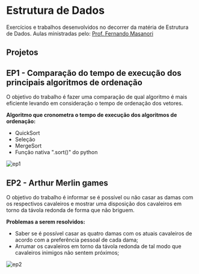 # Estrutura de Dados
Exercícios e trabalhos desenvolvidos no decorrer da matéria de Estrutura de Dados.
Aulas ministradas pelo: [Prof. Fernando Masanori](https://github.com/fmasanori)

## Projetos
## EP1 - Comparação do tempo de execução dos principais algoritmos de ordenação
O objetivo do trabalho é fazer uma comparação de qual algoritmo é mais eficiente levando em consideração o tempo de ordenação dos vetores.

**Algoritmo que cronometra o tempo de execução dos algoritmos de ordenação:**
* QuickSort 
* Seleção
* MergeSort 
* Função nativa ".sort()" do python


![ep1](https://user-images.githubusercontent.com/36762964/58387191-5c096700-7fe1-11e9-8500-9c7aa60d8a38.png)

## EP2 - Arthur Merlin games
O objetivo do trabalho é informar se é possível ou não casar as damas com os respectivos cavaleiros e mostrar uma disposição dos cavaleiros em torno da távola redonda de forma que não briguem.

**Problemas a serem resolvidos:**
* Saber se é possível casar as quatro damas com os atuais cavaleiros de acordo com a preferência pessoal de cada dama;  
* Arrumar os cavaleiros em torno da távola redonda de tal modo que cavaleiros inimigos não sentem próximos;

![ep2](https://user-images.githubusercontent.com/36762964/58387498-907f2200-7fe5-11e9-929e-3fa4bfac4fb9.png)
